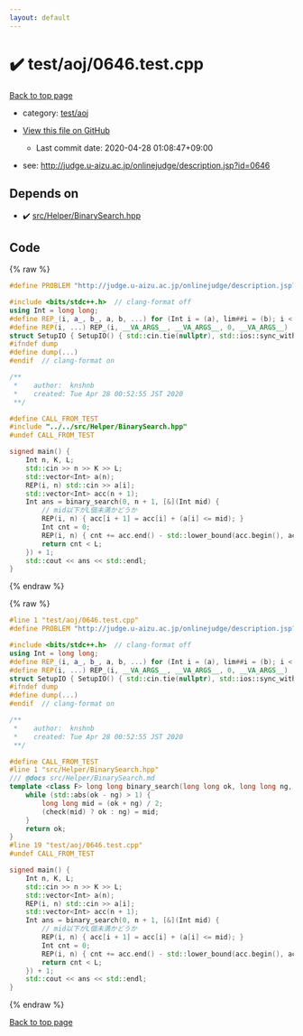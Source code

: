 ```yaml
---
layout: default
---
```


<!-- mathjax config similar to math.stackexchange -->
<script type="text/javascript" async
  src="https://cdnjs.cloudflare.com/ajax/libs/mathjax/2.7.5/MathJax.js?config=TeX-MML-AM_CHTML">
</script>
<script type="text/x-mathjax-config">
  MathJax.Hub.Config({
    TeX: { equationNumbers: { autoNumber: "AMS" }},
    tex2jax: {
      inlineMath: [ ['$','$'] ],
      processEscapes: true
    },
    "HTML-CSS": { matchFontHeight: false },
    displayAlign: "left",
    displayIndent: "2em"
  });
</script>

<script type="text/javascript" src="https://cdnjs.cloudflare.com/ajax/libs/jquery/3.4.1/jquery.min.js"></script>
<script src="https://cdn.jsdelivr.net/npm/jquery-balloon-js@1.1.2/jquery.balloon.min.js" integrity="sha256-ZEYs9VrgAeNuPvs15E39OsyOJaIkXEEt10fzxJ20+2I=" crossorigin="anonymous"></script>
<script type="text/javascript" src="../../../assets/js/copy-button.js"></script>
<link rel="stylesheet" href="../../../assets/css/copy-button.css" />


# :heavy_check_mark: test/aoj/0646.test.cpp

<a href="../../../index.html">Back to top page</a>

* category: <a href="../../../index.html#0d0c91c0cca30af9c1c9faef0cf04aa9">test/aoj</a>
* <a href="{{ site.github.repository_url }}/blob/master/test/aoj/0646.test.cpp">View this file on GitHub</a>
    - Last commit date: 2020-04-28 01:08:47+09:00


* see: <a href="http://judge.u-aizu.ac.jp/onlinejudge/description.jsp?id=0646">http://judge.u-aizu.ac.jp/onlinejudge/description.jsp?id=0646</a>


## Depends on

* :heavy_check_mark: <a href="../../../library/src/Helper/BinarySearch.hpp.html">src/Helper/BinarySearch.hpp</a>


## Code

<a id="unbundled"></a>
{% raw %}
```cpp
#define PROBLEM "http://judge.u-aizu.ac.jp/onlinejudge/description.jsp?id=0646"

#include <bits/stdc++.h>  // clang-format off
using Int = long long;
#define REP_(i, a_, b_, a, b, ...) for (Int i = (a), lim##i = (b); i < lim##i; i++)
#define REP(i, ...) REP_(i, __VA_ARGS__, __VA_ARGS__, 0, __VA_ARGS__)
struct SetupIO { SetupIO() { std::cin.tie(nullptr), std::ios::sync_with_stdio(false), std::cout << std::fixed << std::setprecision(13); } } setup_io;
#ifndef dump
#define dump(...)
#endif  // clang-format on

/**
 *    author:  knshnb
 *    created: Tue Apr 28 00:52:55 JST 2020
 **/

#define CALL_FROM_TEST
#include "../../src/Helper/BinarySearch.hpp"
#undef CALL_FROM_TEST

signed main() {
    Int n, K, L;
    std::cin >> n >> K >> L;
    std::vector<Int> a(n);
    REP(i, n) std::cin >> a[i];
    std::vector<Int> acc(n + 1);
    Int ans = binary_search(0, n + 1, [&](Int mid) {
        // mid以下がL個未満かどうか
        REP(i, n) { acc[i + 1] = acc[i] + (a[i] <= mid); }
        Int cnt = 0;
        REP(i, n) { cnt += acc.end() - std::lower_bound(acc.begin(), acc.end(), acc[i] + K); }
        return cnt < L;
    }) + 1;
    std::cout << ans << std::endl;
}

```
{% endraw %}

<a id="bundled"></a>
{% raw %}
```cpp
#line 1 "test/aoj/0646.test.cpp"
#define PROBLEM "http://judge.u-aizu.ac.jp/onlinejudge/description.jsp?id=0646"

#include <bits/stdc++.h>  // clang-format off
using Int = long long;
#define REP_(i, a_, b_, a, b, ...) for (Int i = (a), lim##i = (b); i < lim##i; i++)
#define REP(i, ...) REP_(i, __VA_ARGS__, __VA_ARGS__, 0, __VA_ARGS__)
struct SetupIO { SetupIO() { std::cin.tie(nullptr), std::ios::sync_with_stdio(false), std::cout << std::fixed << std::setprecision(13); } } setup_io;
#ifndef dump
#define dump(...)
#endif  // clang-format on

/**
 *    author:  knshnb
 *    created: Tue Apr 28 00:52:55 JST 2020
 **/

#define CALL_FROM_TEST
#line 1 "src/Helper/BinarySearch.hpp"
/// @docs src/Helper/BinarySearch.md
template <class F> long long binary_search(long long ok, long long ng, F check) {
    while (std::abs(ok - ng) > 1) {
        long long mid = (ok + ng) / 2;
        (check(mid) ? ok : ng) = mid;
    }
    return ok;
}
#line 19 "test/aoj/0646.test.cpp"
#undef CALL_FROM_TEST

signed main() {
    Int n, K, L;
    std::cin >> n >> K >> L;
    std::vector<Int> a(n);
    REP(i, n) std::cin >> a[i];
    std::vector<Int> acc(n + 1);
    Int ans = binary_search(0, n + 1, [&](Int mid) {
        // mid以下がL個未満かどうか
        REP(i, n) { acc[i + 1] = acc[i] + (a[i] <= mid); }
        Int cnt = 0;
        REP(i, n) { cnt += acc.end() - std::lower_bound(acc.begin(), acc.end(), acc[i] + K); }
        return cnt < L;
    }) + 1;
    std::cout << ans << std::endl;
}

```
{% endraw %}

<a href="../../../index.html">Back to top page</a>

